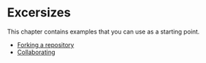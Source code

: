 # Excersizes

This chapter contains examples that you can use as a starting point.

  - [Forking a repository](./examples/Forking.md)
  - [Collaborating](./examples/Collaborating.md)